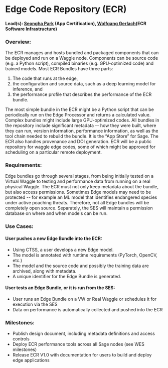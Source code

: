 # Edge Code Repository (ECR)

#### Lead(s): [Seongha Park](mailto:seongha.park@anl.gov) (App Certification), [Wolfgang Gerlach](mailto:wolfgang@uchicago.edu)(ECR Software Infrastructure)

### Overview:
The ECR manages and hosts bundled and packaged components that can be deployed and run on a Waggle node. Components can be source code (e.g. a Python script), compiled binaries (e.g. GPU-optimized code) and trained models. Most ECR Bundles have three parts:  
  1) The code that runs at the edge, 
  2) the configuration and source data, such as a deep learning model for inference, and 
  3) the performance profile that describes the performance of the ECR bundle.
  
  The most simple bundle in the ECR might be a Python script that can be periodically run on the Edge Processor and returns a calculated value.  Complex bundles might include large GPU-optimized codes. All bundles in the repository include significant metadata -- how they were built, where they can run, version information, performance information, as well as the tool chain needed to rebuild the bundle.  It is the “App Store” for Sage. The ECR also handles provenance and DOI generation. ECR will be a public repository for waggle edge codes, some of which might be approved for scheduling on a particular remote deployment.
  
### Requirements:

Edge bundles go through several stages, from being initially tested on a Virtual Waggle to testing and performance data from running on a real physical Waggle. The ECR must not only keep metadata about the bundle, but also access permissions. Sometimes Edge models may need to be protected -- for example an ML model that identifies endangered species under active poaching threats.  Therefore, not all Edge bundles will be completely open source. Separately, the SES will maintain a permission database on where and when models can be run.

### Use Cases:
#### User pushes a new Edge Bundle into the ECR:
* Using CTSS, a user develops a new Edge model.
* The model is annotated with runtime requirements (PyTorch, OpenCV, etc.)
* The model and the source code and possibly the training data are archived, along with metadata.
* A unique identifier for the Edge Bundle is generated.
#### User tests an Edge Bundle, or it is run from the SES:
* User runs an Edge Bundle on a VW or Real Waggle or schedules it for execution via the SES
* Data on performance is automatically collected and pushed into the ECR

### Milestones:
* Publish design document, including metadata definitions and access controls
* Deploy ECR performance tools across all Sage nodes (see WES milestones)
* Release ECR V1.0 with documentation for users to build and deploy edge applications
